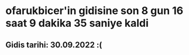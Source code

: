 # ofarukbicer'in gidisine son 8 gun 16 saat 9 dakika 35 saniye kaldi

## Gidis tarihi: 30.09.2022 :(